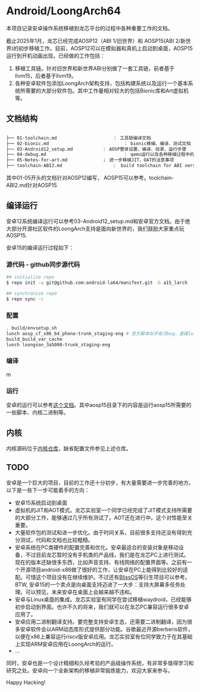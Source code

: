 # Android/LoongArch64

本项目记录安卓操作系统移植到龙芯平台的过程中各种重要工作的文档。

截止2025年1月，龙芯已经完成AOSP12（ABI 1/旧世界）和 AOSP15(ABI 2/新世界)的初步移植工作。目前，AOSP12可以在模拟器和真机上启动到桌面，AOSP15运行到开机动画出现。已经做的工作包括：

1. 移植工具链。针对旧世界和新世界ABI分别做了一套工具链，前者基于llvm15，后者基于llvm19。
2. 各种安卓软件包添加LoongArch架构支持，包括构建系统以及运行一个基本系统所需要的大部分软件包。其中工作量相对较大的包括Bionic库和Art虚拟机等。

## 文档结构

```bash

├── 01-toolchain.md						： 工具链编译文档
├── 02-bionic.md							： bionic移植、编译、测试文档
├── 03-Android12_setup.md			： AOSP整体设置、编译、烧录、运行步骤
├── 04-debug.md								： qemu运行以及各种移植过程中的调试技巧
├── 05-Notes-for-art.md				； 进一步移植JIT、OAT的注意事项
├── toolchain-ABI2.md					:  build toolchain for ABI version 2
```

其中01-05开头的文档针对AOSP12编写， AOSP15可以参考。toolchain-ABI2.md针对AOSP15.

## 编译运行

安卓12系统编译运行可以参考03-Android12_setup.md和安卓官方文档。由于绝大部分开源社区软件的LoongArch支持是面向新世界的，我们鼓励大家重点玩AOSP15.

安卓15的编译运行过程如下：

### 源代码 - github同步源代码

```bash
## initialize repo
$ repo init -u git@github.com:android-la64/manifest.git -b a15_larch

## synchronize repo
$ repo sync -c
```

### 配置

```bash
. build/envsetup.sh
lunch aosp_cf_x86_64_phone-trunk_staging-eng # 官方脚本似乎有点bug，直接lunch无法显示选择菜单
build_build_var_cache
lunch loongson_3a5000-trunk_staging-eng
```

### 编译

m

### 运行

安卓的运行可以参考[这个文档](http://8.140.33.210:2280/android/android_qemu_env)。其中aosp15目录下的内容是运行aosp15所需要的一些脚本、内核二进制等。

## 内核

内核源码位于[内核仓库](git@github.com:android-la64/kernel_common.git)，缺省配置文件参见上述仓库。

## TODO

安卓是一个巨大的项目，目前的工作还十分初步，有大量需要进一步完善的地方。以下是一些下一步可能着手的方向：

* 安卓15系统启动到桌面
* 虚拟机的JIT和AOT模式。龙芯实验室一个同学已经完成了JIT模式支持所需要的大部分工作，能够通过几乎所有测试了。AOT还在进行中。这个对性能至关重要。
* 大量软件包的测试和进一步优化。由于时间关系，目前很多支持还没有得到充分测试，代码和文档也比较粗糙。
* 安卓系统在PC类硬件的配置完善和优化。安卓最适合的安装对象是移动设备，不过目前龙芯暂时没有手机类的产品线，我们是在龙芯PC上进行测试。现在的版本还缺很多东西，比如声音支持、有线网络的配置界面等。之前有一个开源项目android-x86做了很好的工作，让安卓在PC上能得到比较好的适配。可惜这个项目没有在继续维护。不过还有[BlissOS](https://blissos.org/)等衍生项目可以参考。BTW, 安卓15的一个卖点是向桌面支持迈进了一大步：支持大屏幕多任务处理。可以预见，未来安卓在桌面上会越来越不违和。
* 安卓与Linux桌面的集成。龙芯实验室有同学在尝试移植waydroid，已经能够初步启动到界面。也许不久的将来，我们就可以在龙芯PC兼容运行很多安卓应用了。
* 安卓应用二进制翻译支持。要完整支持安卓生态，还需要二进制翻译，因为很多安卓软件会以ARM动态库形式提供部分功能。谷歌最近开源berberis软件，以便在x86上兼容运行riscv版安卓应用。龙芯实验室有位同学致力于在其基础上实现ARM安卓应用在LoongArch的运行。
* ...

同时，安卓也是一个设计精细和久经考验的产品级操作系统，有非常多值得学习和研究之处。安卓向一个全新架构的移植非常锻炼能力，欢迎大家来参与。

Happy Hacking!

